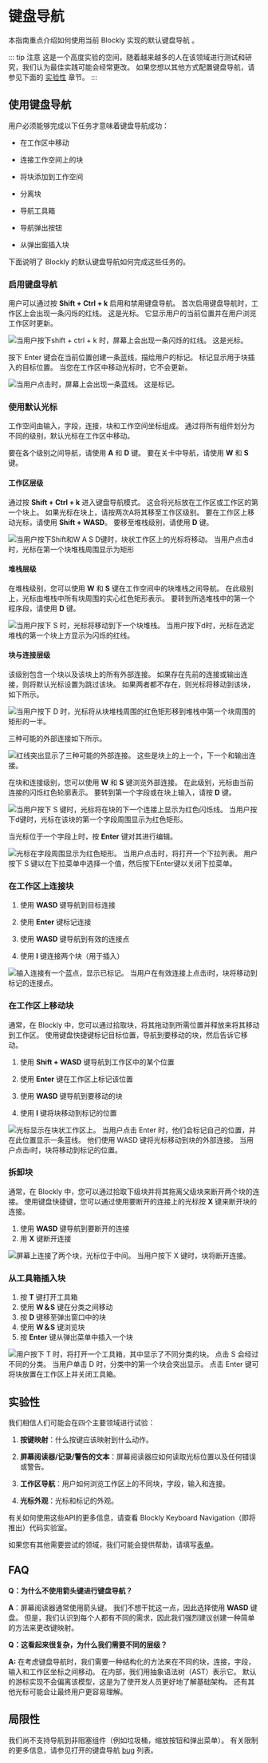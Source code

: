 <!--
 * @Date: 2021-04-07 13:24:35
 * @LastEditors: tortorse
 * @LastEditTime: 2021-04-13 16:09:54
 * @FilePath: \blockly-document-chinese\docs\guides\configure\keyboard-nav.md
-->
# 键盘导航

本指南重点介绍如何使用当前 Blockly 实现的默认键盘导航 。

::: tip 注意
这是一个高度实验的空间，随着越来越多的人在该领域进行测试和研究，我们认为最佳实践可能会经常更改。 如果您想以其他方式配置键盘导航，请参见下面的 [实验性](/guides/configure/keyboard-nav.html#实验性.html) 章节。
:::

## 使用键盘导航

用户必须能够完成以下任务才意味着键盘导航成功：

- 在工作区中移动

- 连接工作空间上的块

- 将块添加到工作空间

- 分离块

- 导航工具箱

- 导航弹出按钮

- 从弹出窗插入块

下面说明了 Blockly 的默认键盘导航如何完成这些任务的。

### 启用键盘导航

用户可以通过按 **Shift + Ctrl + k** 启用和禁用键盘导航。 首次启用键盘导航时，工作区上会出现一条闪烁的红线。 这是光标。 它显示用户的当前位置并在用户浏览工作区时更新。

![当用户按下shift + ctrl + k 时，屏幕上会出现一条闪烁的红线。 这是光标。](./Show_Cursor.gif)

按下 Enter 键会在当前位置创建一条蓝线，描绘用户的标记。 标记显示用于块插入的目标位置。 当您在工作区中移动光标时，它不会更新。

![当用户点击时，屏幕上会出现一条蓝线。 这是标记。](./Show_Marker.gif)

### 使用默认光标

工作空间由输入，字段，连接，块和工作空间坐标组成。 通过将所有组件划分为不同的级别，默认光标在工作区中移动。

要在各个级别之间导航，请使用 **A** 和 **D** 键。 要在关卡中导航，请使用 **W** 和 **S** 键。

#### 工作区层级

通过按 **Shift + Ctrl + k** 进入键盘导航模式。 这会将光标放在工作区或工作区的第一个块上。 如果光标在块上，请按两次A将其移至工作区级别。 要在工作区上移动光标，请使用 **Shift + WASD**。 要移至堆栈级别，请使用 **D** 键。

![当用户按下Shift和W A S D键时，块状工作区上的光标将移动。 当用户点击d时，光标在第一个块堆栈周围显示为矩形](./Workspace_Level.gif)

#### 堆栈层级

在堆栈级别，您可以使用 **W** 和 **S** 键在工作空间中的块堆栈之间导航。 在此级别上，光标由堆栈中所有块周围的实心红色矩形表示。 要转到所选堆栈中的第一个程序段，请使用 **D** 键。

![当用户按下 S 时，光标将移动到下一个块堆栈。 当用户按下d时，光标在选定堆栈的第一个块上方显示为闪烁的红线。](./Stack_Level.gif)

#### 块与连接层级

该级别包含一个块以及该块上的所有外部连接。 如果存在先前的连接或输出连接，则将默认光标设置为跳过该块。 如果两者都不存在，则光标将移动到该块，如下所示。

![当用户按下 D 时，光标将从块堆栈周围的红色矩形移到堆栈中第一个块周围的矩形的一半。](./Block_Level.gif)

三种可能的外部连接如下所示。

![红线突出显示了三种可能的外部连接。 这些是块上的上一个，下一个和输出连接。](./Block_Connections.png)

在块和连接级别，您可以使用 **W** 和 **S** 键浏览外部连接。 在此级别，光标由当前连接的闪烁红色轮廓表示。 要转到第一个字段或在块上输入，请按 **D** 键。

![当用户按下 S 键时，光标将在块的下一个连接上显示为红色闪烁线。 当用户按下d键时，光标在该块的第一个字段周围显示为红色矩形。](./Outside_Level.gif)

当光标位于一个字段上时，按 **Enter** 键对其进行编辑。

![光标在字段周围显示为红色矩形。 当用户点击时，将打开一个下拉列表。 用户按下 S 键以在下拉菜单中选择一个值，然后按下Enter键以关闭下拉菜单。](./Field.gif)

### 在工作区上连接块

1. 使用 **WASD** 键导航到目标连接

2. 使用 **Enter** 键标记连接

3. 使用 **WASD** 键导航到有效的连接点

4. 使用 **I** 键连接两个块（用于插入）

![输入连接有一个蓝点，显示已标记。 当用户在有效连接上点击i时，块将移动到标记的连接点。](./Connect_Blocks.gif)

### 在工作区上移动块

通常，在 Blockly 中，您可以通过拾取块，将其拖动到所需位置并释放来将其移动到工作区。 使用键盘快捷键标记目标位置，导航到要移动的块，然后告诉它移动。

1. 使用 **Shift + WASD** 键导航到工作区中的某个位置

2. 使用 **Enter** 键在工作区上标记该位置

3. 使用 **WASD** 键导航到要移动的块

4. 使用 **I** 键将块移动到标记的位置

![光标显示在块状工作区上。 当用户点击 Enter 时，他们会标记自己的位置，并在此位置显示一条蓝线。 他们使用 WASD 键将光标移动到块的外部连接。 当用户点击i时，块将移动到标记的位置。](./Move_To_Workspace.gif)

### 拆卸块

通常，在 Blockly 中，您可以通过拾取下级块并将其拖离父级块来断开两个块的连接。 使用键盘快捷键，您可以通过使用要断开的连接上的光标按 **X** 键来断开块的连接。

1. 使用 **WASD** 键导航到要断开的连接
2. 用 **X** 键断开连接

![屏幕上连接了两个块，光标位于中间。 当用户按下 X 键时，块将断开连接。](./Disconnect_Block.gif)

### 从工具箱插入块

1. 按 **T** 键打开工具箱
2. 使用 **W＆S** 键在分类之间移动
3. 按 **D** 键移至弹出窗口中的块
4. 使用 **W＆S** 键浏览块
5. 按 **Enter** 键从弹出菜单中插入一个块

![用户按下 T 时，将打开一个工具箱，其中显示了不同分类的块。 点击 S 会经过不同的分类。 当用户单击 D 时，分类中的第一个块会突出显示。 点击 Enter 键可将块放置在工作区上并关闭工具箱。](./Toolbox.gif)

## 实验性

我们相信人们可能会在四个主要领域进行试验：

1. **按键映射**：什么按键应该映射到什么动作。

2. **屏幕阅读器/记录/警告的文本**：屏幕阅读器应如何读取光标位置以及任何错误或警告。

3. **工作区导航**：用户如何浏览工作区上的不同块，字段，输入和连接。

4. **光标外观**：光标和标记的外观。

有关如何使用这些API的更多信息，请查看 Blockly Keyboard Navigation（即将推出）代码实验室。

如果您有其他需要尝试的领域，我们可能会提供帮助，请填写[表单](https://docs.google.com/forms/d/e/1FAIpQLScGAdh8bWLbH3NnUfmMpgpqRCuZrz7qVBtsg-pVT7hz3E32aQ/viewform?usp=sf_link)。

## FAQ

**Q：为什么不使用箭头键进行键盘导航？**

**A**：屏幕阅读器通常使用箭头键。 我们不想干扰这一点，因此选择使用 **WASD** 键盘。
但是，我们认识到每个人都有不同的需求，因此我们强烈建议创建一种简单的方法来更改键映射。

**Q：这看起来很复杂，为什么我们需要不同的层级？**

**A:** 在考虑键盘导航时，我们需要一种结构化的方法来在不同的块，连接，字段，输入和工作区坐标之间移动。
在内部，我们用抽象语法树（AST）表示它。 默认的游标实现不会偏离该模型，这是为了使开发人员更好地了解基础架构。 还有其他光标可能会让最终用户更容易理解。

## 局限性

我们尚不支持导航到非阻塞组件（例如垃圾桶，缩放按钮和弹出菜单）。 有关限制的更多信息，请参见打开的键盘导航 [bug](https://github.com/google/blockly/issues?q=is%3Aopen+is%3Aissue+label%3Akeyboard_nav) 列表。